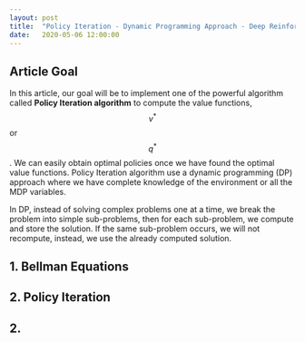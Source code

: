 ```yaml
---
layout: post
title:  "Policy Iteration - Dynamic Programming Approach - Deep Reinforcement Learning Series"
date:   2020-05-06 12:00:00
---
```


## Article Goal

In this article, our goal will be to implement one of the powerful algorithm called **Policy Iteration algorithm** to compute the value functions, $$v^*$$ or $$q^*$$. We can easily obtain optimal policies once we have found the optimal value functions. Policy Iteration algorithm use a dynamic programming (DP) approach where we have complete knowledge of the environment or all the MDP variables. 

In DP, instead of solving complex problems one at a time, we break the problem into simple sub-problems, then for each sub-problem, we compute and store the solution. If the same sub-problem occurs, we will not recompute, instead, we use the already computed solution.

## 1. Bellman Equations


## 2. Policy Iteration



## 2. 